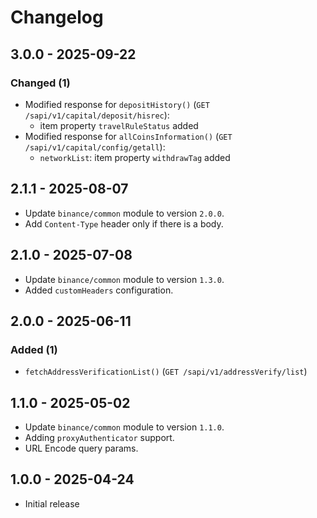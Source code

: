 # Changelog

## 3.0.0 - 2025-09-22

### Changed (1)

- Modified response for `depositHistory()` (`GET /sapi/v1/capital/deposit/hisrec`):
    - item property `travelRuleStatus` added
- Modified response for `allCoinsInformation()` (`GET /sapi/v1/capital/config/getall`):
    - `networkList`: item property `withdrawTag` added

## 2.1.1 - 2025-08-07

- Update `binance/common` module to version `2.0.0`.
- Add `Content-Type` header only if there is a body.

## 2.1.0 - 2025-07-08

- Update `binance/common` module to version `1.3.0`.
- Added `customHeaders` configuration.

## 2.0.0 - 2025-06-11

### Added (1)

- `fetchAddressVerificationList()` (`GET /sapi/v1/addressVerify/list`)

## 1.1.0 - 2025-05-02

- Update `binance/common` module to version `1.1.0`.
- Adding `proxyAuthenticator` support.
- URL Encode query params.

## 1.0.0 - 2025-04-24

- Initial release
